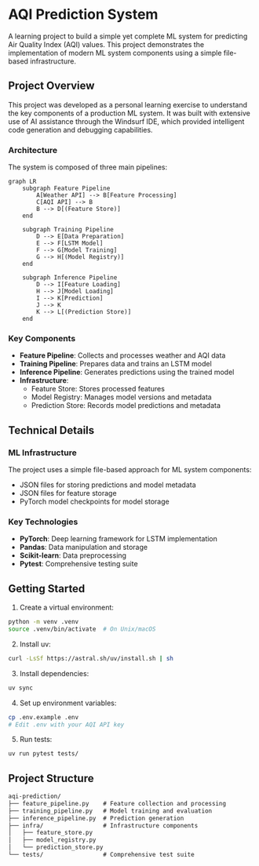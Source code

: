 # AQI Prediction System

A learning project to build a simple yet complete ML system for predicting Air Quality Index (AQI) values. This project demonstrates the implementation of modern ML system components using a simple file-based infrastructure.

## Project Overview

This project was developed as a personal learning exercise to understand the key components of a production ML system. It was built with extensive use of AI assistance through the Windsurf IDE, which provided intelligent code generation and debugging capabilities.

### Architecture

The system is composed of three main pipelines:

```mermaid
graph LR
    subgraph Feature Pipeline
        A[Weather API] --> B[Feature Processing]
        C[AQI API] --> B
        B --> D[(Feature Store)]
    end
    
    subgraph Training Pipeline
        D --> E[Data Preparation]
        E --> F[LSTM Model]
        F --> G[Model Training]
        G --> H[(Model Registry)]
    end
    
    subgraph Inference Pipeline
        D --> I[Feature Loading]
        H --> J[Model Loading]
        I --> K[Prediction]
        J --> K
        K --> L[(Prediction Store)]
    end
```

### Key Components

- **Feature Pipeline**: Collects and processes weather and AQI data
- **Training Pipeline**: Prepares data and trains an LSTM model
- **Inference Pipeline**: Generates predictions using the trained model
- **Infrastructure**:
  - Feature Store: Stores processed features
  - Model Registry: Manages model versions and metadata
  - Prediction Store: Records model predictions and metadata

## Technical Details

### ML Infrastructure
The project uses a simple file-based approach for ML system components:
- JSON files for storing predictions and model metadata
- JSON files for feature storage
- PyTorch model checkpoints for model storage

### Key Technologies
- **PyTorch**: Deep learning framework for LSTM implementation
- **Pandas**: Data manipulation and storage
- **Scikit-learn**: Data preprocessing
- **Pytest**: Comprehensive testing suite

## Getting Started

1. Create a virtual environment:
```bash
python -m venv .venv
source .venv/bin/activate  # On Unix/macOS
```

2. Install uv:
```bash
curl -LsSf https://astral.sh/uv/install.sh | sh
```

3. Install dependencies:
```bash
uv sync
```

4. Set up environment variables:
```bash
cp .env.example .env
# Edit .env with your AQI API key
```

5. Run tests:
```bash
uv run pytest tests/
```

## Project Structure
```markdown
aqi-prediction/
├── feature_pipeline.py    # Feature collection and processing
├── training_pipeline.py   # Model training and evaluation
├── inference_pipeline.py  # Prediction generation
├── infra/                 # Infrastructure components
│   ├── feature_store.py
│   ├── model_registry.py
│   └── prediction_store.py
└── tests/                 # Comprehensive test suite
